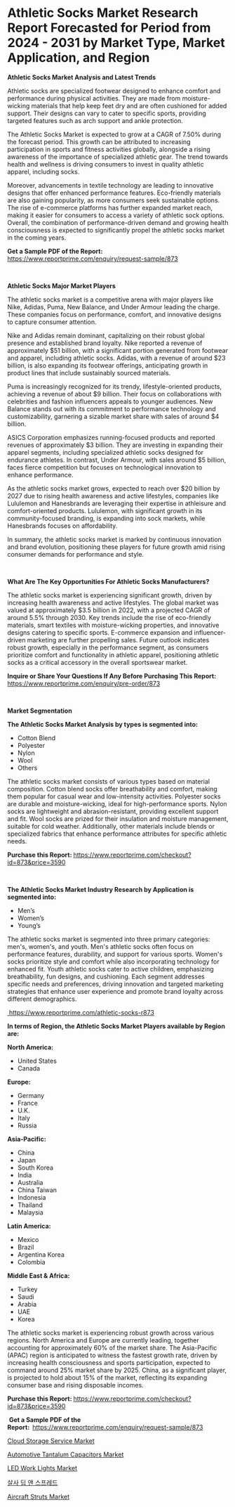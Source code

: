 <p><h1>Athletic Socks Market Research Report Forecasted for Period from 2024 -  2031 by Market Type, Market Application, and Region</h1></p><p><strong>Athletic Socks Market Analysis and Latest Trends</strong></p>
<p><p>Athletic socks are specialized footwear designed to enhance comfort and performance during physical activities. They are made from moisture-wicking materials that help keep feet dry and are often cushioned for added support. Their designs can vary to cater to specific sports, providing targeted features such as arch support and ankle protection.</p><p>The Athletic Socks Market is expected to grow at a CAGR of 7.50% during the forecast period. This growth can be attributed to increasing participation in sports and fitness activities globally, alongside a rising awareness of the importance of specialized athletic gear. The trend towards health and wellness is driving consumers to invest in quality athletic apparel, including socks.</p><p>Moreover, advancements in textile technology are leading to innovative designs that offer enhanced performance features. Eco-friendly materials are also gaining popularity, as more consumers seek sustainable options. The rise of e-commerce platforms has further expanded market reach, making it easier for consumers to access a variety of athletic sock options. Overall, the combination of performance-driven demand and growing health consciousness is expected to significantly propel the athletic socks market in the coming years.</p></p>
<p><strong>Get a Sample PDF of the Report:&nbsp;</strong> <a href="https://www.reportprime.com/enquiry/request-sample/873">https://www.reportprime.com/enquiry/request-sample/873</a></p>
<p>&nbsp;</p>
<p><strong>Athletic Socks Major Market Players</strong></p>
<p><p>The athletic socks market is a competitive arena with major players like Nike, Adidas, Puma, New Balance, and Under Armour leading the charge. These companies focus on performance, comfort, and innovative designs to capture consumer attention.</p><p>Nike and Adidas remain dominant, capitalizing on their robust global presence and established brand loyalty. Nike reported a revenue of approximately $51 billion, with a significant portion generated from footwear and apparel, including athletic socks. Adidas, with a revenue of around $23 billion, is also expanding its footwear offerings, anticipating growth in product lines that include sustainably sourced materials.</p><p>Puma is increasingly recognized for its trendy, lifestyle-oriented products, achieving a revenue of about $9 billion. Their focus on collaborations with celebrities and fashion influencers appeals to younger audiences. New Balance stands out with its commitment to performance technology and customizability, garnering a sizable market share with sales of around $4 billion. </p><p>ASICS Corporation emphasizes running-focused products and reported revenues of approximately $3 billion. They are investing in expanding their apparel segments, including specialized athletic socks designed for endurance athletes. In contrast, Under Armour, with sales around $5 billion, faces fierce competition but focuses on technological innovation to enhance performance.</p><p>As the athletic socks market grows, expected to reach over $20 billion by 2027 due to rising health awareness and active lifestyles, companies like Lululemon and Hanesbrands are leveraging their expertise in athleisure and comfort-oriented products. Lululemon, with significant growth in its community-focused branding, is expanding into sock markets, while Hanesbrands focuses on affordability.</p><p>In summary, the athletic socks market is marked by continuous innovation and brand evolution, positioning these players for future growth amid rising consumer demands for performance and style.</p></p>
<p>&nbsp;</p>
<p><strong>What Are The Key Opportunities For Athletic Socks Manufacturers?</strong></p>
<p><p>The athletic socks market is experiencing significant growth, driven by increasing health awareness and active lifestyles. The global market was valued at approximately $3.5 billion in 2022, with a projected CAGR of around 5.5% through 2030. Key trends include the rise of eco-friendly materials, smart textiles with moisture-wicking properties, and innovative designs catering to specific sports. E-commerce expansion and influencer-driven marketing are further propelling sales. Future outlook indicates robust growth, especially in the performance segment, as consumers prioritize comfort and functionality in athletic apparel, positioning athletic socks as a critical accessory in the overall sportswear market.</p></p>
<p><strong>Inquire or Share Your Questions If Any Before Purchasing This Report:</strong> <a href="https://www.reportprime.com/enquiry/pre-order/873">https://www.reportprime.com/enquiry/pre-order/873</a></p>
<p>&nbsp;</p>
<p><strong>Market Segmentation</strong></p>
<p><strong>The Athletic Socks Market Analysis by types is segmented into:</strong></p>
<p><ul><li>Cotton Blend</li><li>Polyester</li><li>Nylon</li><li>Wool</li><li>Others</li></ul></p>
<p><p>The athletic socks market consists of various types based on material composition. Cotton blend socks offer breathability and comfort, making them popular for casual wear and low-intensity activities. Polyester socks are durable and moisture-wicking, ideal for high-performance sports. Nylon socks are lightweight and abrasion-resistant, providing excellent support and fit. Wool socks are prized for their insulation and moisture management, suitable for cold weather. Additionally, other materials include blends or specialized fabrics that enhance performance attributes for specific athletic needs.</p></p>
<p><strong>Purchase this Report:&nbsp;</strong><a href="https://www.reportprime.com/checkout?id=873&price=3590">https://www.reportprime.com/checkout?id=873&price=3590</a></p>
<p>&nbsp;</p>
<p><strong>The Athletic Socks Market Industry Research by Application is segmented into:</strong></p>
<p><ul><li>Men’s</li><li>Women’s</li><li>Young’s</li></ul></p>
<p><p>The athletic socks market is segmented into three primary categories: men's, women's, and youth. Men's athletic socks often focus on performance features, durability, and support for various sports. Women's socks prioritize style and comfort while also incorporating technology for enhanced fit. Youth athletic socks cater to active children, emphasizing breathability, fun designs, and cushioning. Each segment addresses specific needs and preferences, driving innovation and targeted marketing strategies that enhance user experience and promote brand loyalty across different demographics.</p></p>
<p><a href="https://www.reportprime.com/athletic-socks-r873">&nbsp;https://www.reportprime.com/athletic-socks-r873</a></p>
<p><strong>In terms of Region, the Athletic Socks Market Players available by Region are:</strong></p>
<p>
    <p> <strong> North America: </strong>
        <ul>
            <li>United States</li>
            <li>Canada</li>
        </ul>
        </p> 
    <p> <strong> Europe: </strong>
        <ul>
            <li>Germany</li>
            <li>France</li>
            <li>U.K.</li>
            <li>Italy</li>
            <li>Russia</li>
        </ul>
        </p> 
    <p> <strong> Asia-Pacific: </strong>
        <ul>
            <li>China</li>
            <li>Japan</li>
            <li>South Korea</li>
            <li>India</li>
            <li>Australia</li>
            <li>China Taiwan</li>
            <li>Indonesia</li>
            <li>Thailand</li>
            <li>Malaysia</li>
        </ul>
        </p> 
    <p> <strong> Latin America: </strong>
        <ul>
            <li>Mexico</li>
            <li>Brazil</li>
            <li>Argentina Korea</li>
            <li>Colombia</li>
        </ul>
        </p> 
    <p> <strong> Middle East & Africa: </strong>
        <ul>
            <li>Turkey</li>
            <li>Saudi</li>
            <li>Arabia</li>
            <li>UAE</li>
            <li>Korea</li>
        </ul>
    </p>
    </p>
<p><p>The athletic socks market is experiencing robust growth across various regions. North America and Europe are currently leading, together accounting for approximately 60% of the market share. The Asia-Pacific (APAC) region is anticipated to witness the fastest growth rate, driven by increasing health consciousness and sports participation, expected to command around 25% market share by 2025. China, as a significant player, is projected to hold about 15% of the market, reflecting its expanding consumer base and rising disposable incomes.</p></p>
<p><strong>Purchase this Report: </strong><a href="https://www.reportprime.com/checkout?id=873&price=3590">https://www.reportprime.com/checkout?id=873&price=3590</a></p>
<p>&nbsp;<strong>Get a Sample PDF of the Report:&nbsp;&nbsp;</strong><a href="https://www.reportprime.com/enquiry/request-sample/873">https://www.reportprime.com/enquiry/request-sample/873</a></p>
<p><strong></strong></p>
<p><p><a href="https://medium.com/@addiehirthe44/navigating-the-cloud-storage-service-market-expert-analysis-and-market-forecast-for-period-from-0400902f81e7">Cloud Storage Service Market</a></p><p><a href="https://issuu.com/reportprime-2/docs/automotive-tantalum-capacitors-mark_3fde4ce6b9251c">Automotive Tantalum Capacitors Market</a></p><p><a href="https://github.com/provorikovar/Market-Research-Report-List-6/blob/main/led-work-lights-market.md">LED Work Lights Market</a></p><p><a href="https://medium.com/@gabrielblanda5656/%EC%82%B4%EC%82%AC-%EB%94%A5-%EC%8A%A4%ED%94%84%EB%A0%88%EB%93%9C-%EC%8B%9C%EC%9E%A5-%EA%B8%80%EB%A1%9C%EB%B2%8C-%EC%8B%9C%EC%9E%A5-%ED%86%B5%EC%B0%B0%EB%A0%A5-%EB%B0%8F-%EC%A7%80%EC%97%AD-%EB%B6%84%EC%84%9D-2024-2031-ef987bcbca77">살사 딥 앤 스프레드</a></p><p><a href="https://www.linkedin.com/pulse/aircraft-struts-market-evolution-global-trends-regional-fqo6f?trackingId=e%2B3M2rJxTOWf0HHVDeRIjg%3D%3D">Aircraft Struts Market</a></p></p>